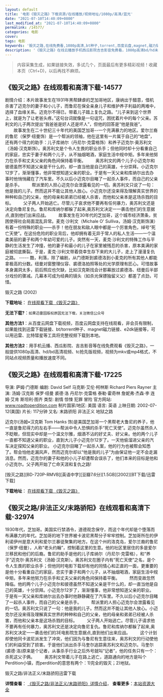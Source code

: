 ```yaml
---
layout: default
title: '电影《毁灭之路》下载资源/在线播放/视频地址/1080p/高清/蓝光'
date: "2021-07-10T14:40:09+0800"
last_modified_at: "2021-07-10T14:40:09+0800"
permalink: /14577/
categories: 电影
cover:
tags: 电影
keywords: '毁灭之路,在线免费看,1080p高清,bt种子,torrent,百度云盘,magnet,磁力链,迅雷下载资源'
description: '《毁灭之路》在线云播放手机西瓜影院吉吉影音免费看，1080p高清bd/hd未删减完整版和tc抢先枪版，mkv/mp4格式，附带bt/torrent种子、magnet/磁力链、百度云盘、网盘资源迅雷下载链接'
---
```


>内容采集生成，如果链接失效，多试几个，页面最后有更多精彩视频！收藏本页（Ctrl+D)，以后再找不麻烦。


## 《毁灭之路》在线观看和高清下载-14577

剧情介绍：本片故事发生在1931年黑帮肆虐的芝加哥地区，康纳出于醋意，借机杀害了迈克尔的妻子和小儿子，而鲁尼在保全亲身儿子和维护养子利益的两难中，选择了血缘关系。迈克尔不得已，带着儿子踏上复仇之路。“儿子来到这个世界上，就是为了让老爸头疼。”这句台词就像是一句诅咒，困扰着片中的每个父亲。苏利文的儿子两次提出“我爸爸是好人还是坏人”，但他的回答是“他是我爸”。 　　故事发生在二十世纪三十年代的美国芝加哥--一个充满暴力的地区。爱尔兰裔的鲁尼（保罗·纽曼饰）是一个帮派的领袖，他在这里有一片属于自己的“地盘”，还有两个得力的助手：儿子库纳尔（丹尼尔·克雷格饰）和养子迈克尔·奥苏利文（汤姆·汉克斯饰）。奥苏利文是个令人生畏的职业杀手；但他同时却十分看重自己的家庭，忠实于妻子和两个儿子，从不抽烟喝酒，家庭生活中规中矩。多年来他努力在杀手和丈夫父亲的角色间保持着平衡。 　　奥苏利文的两个儿子小迈克尔和彼德虽然不知道父亲是干什么的，却一直当他是自己的英雄，十分崇拜。小迈克尔12岁了，渐渐懂事，他非常想知道父亲的职业。于是有一天父亲和库纳尔出去办事时他悄悄藏在了汽车里。不久以后小迈克尔目睹了一起杀人事件，而自己的父亲是杀手。 　　帮派里的人担心迈克尔会泄露看见的一切。奥苏利文只说了一句：他是我的儿子。然而这并不能让其他人放心。小迈克尔还没来得及理解真实世界的种种和自己的父亲，他的母亲和弟弟已经被人杀害，而他和父亲本是这场杀戮的目标。 　　父子两人开始逃亡。尽管儿子哀求他不要再有任何暴力，奥苏利文还是决定向鲁尼复仇。鲁尼和库纳尔都躲了起来,奥苏利文决定一一袭击他们的生意据点,直到他们出来应战。 　　故事发生在30年代的芝加哥，这个城市经济萧条，贫困使得社会局面混乱异常。麦克·沙利文（Michale O' Sulliva，汤姆·汉克斯饰演）有着一份特殊的职业——杀手！他在朋友和敌人眼中都是一个厉害角色，绰号“死亡天使”。在这份危险的职业背后，他却拥有着无异于常人的私人生活——一个温柔美丽的妻子和两个年幼可爱的儿子。突然有一天，麦克·沙利文的特殊工作与平静的生活发生了冲撞，他的妻子和最小的儿子在家里被残忍的杀害，原本美满的家庭被彻底撕裂。于是，麦克·沙利文带着侥幸生存下来的大儿子，走上了漫漫复仇之路。 ----- 酷，利落，除了编剧，从门德斯到裘德洛到小麦克的所有其他人都能拿极高的分数。纽曼对窗整理仪容、裘德洛拍照等处的光学原理有匠心。可惜故事本身漏洞太多，前后照应也欠缺，比如汉克斯找会计那幕放过裘德洛、纽曼后半部分戏份的骤减。几幕本可成为经典的镜头（如杀光保镖独留义父）都差了点劲，可惜。


毁灭之路 (2002)

**下载地址**： [在线观看下载 《毁灭之路》](https://www.btbtdy.me/btdy/dy5159.html) 


**无法下载?**：`如果迅雷因版权原因无法下载，关注微信公众号 `

**其他方法1**：从百度云网盘下载视频，百度云网盘支持在线观看，非会员有限制，如果能找到迅雷下载链接、bt/torrent种子、magnet磁力链接、e2dk链接等，可以用迅雷、比特彗星等工具将完整视频下载到本地。

**其他方法2**：用手机云播、西瓜影院、吉吉影音等在线免费观看《毁灭之路》，一般提供1080p高清、hd/bd高清视频、tc抢先版视频，视频为mkv或mp4格式，不同站点视频质量和播放速度不同。


## 《毁灭之路》在线观看和高清下载-17225

导演: 萨姆·门德斯 编剧: David Self 马克斯·艾伦·柯林斯 Richard Piers Rayner 主演: 汤姆·汉克斯 保罗·纽曼 裘德·洛 丹尼尔·克雷格 泰勒·霍奇林 詹妮弗·杰森·李 连姆·艾肯 斯坦利·图齐 类型: 剧情 惊悚 犯罪 冒险 官方网站: www.roadtoperdition.com 制片国家/地区: 美国 语言: 英语 上映日期: 2002-07-12(美国) 片长: 117分钟 又名: 末路骄阳 非法正义 地狱之路

迈克尔(汤姆•汉克斯 Tom Hanks 饰)是美国芝加哥一个黑帮老大鲁尼的养子，他一直是鲁尼得力的左右手――帮派中令人恐惧的杀手“死亡天使”。迈克尔虽然杀人不眨眼，但现实中却是一个温文尔雅，烟酒不沾的好丈夫、好父亲。他的两个儿子一直都不知道父亲的职业，直到大儿子小迈克尔12岁了。一天他偷溜进父亲的汽车决定探知父亲的职业。 小迈克尔目睹了一起杀人案，他的行为也被帮会知悉了。帮会怕他走漏风声，然而迈克尔却以“他是我的儿子”为由保证他一定不会走漏消息。然而，迈克尔的妻子和他的小儿子却遭帮会误杀了，他们本来的目标是他和小迈克尔。父子两开始了亡命天涯和复仇之路!


[毁灭之路][BD-720P-RMVB][英语中字][豆瓣7.6分][1.5GB][2002][BT下载/迅雷下载]

**下载地址**： [在线观看下载 《毁灭之路》](https://www.btdx8.com/torrent/road_to_perdition_2002.html) 


## 《毁灭之路/非法正义/末路骄阳》在线观看和高清下载-32974

1930年代，芝加哥。美国实行禁酒令，道德观念保守，而这个年代却是个堕落而布满暴力的年代。芝加哥的地下世界被卡波尼黑帮分子牢牢控制。芝加哥所在的伊利诺伊州是意大利和爱尔兰暴徒聚集的地方。在这个州的洛克岛，爱尔兰裔的鲁尼（保罗·纽曼），人称“老头约翰”，控制着这里的生意。他的社区里居住的多是爱尔兰移民和他们的后裔。鲁尼的助手是他的儿子库纳尔（丹尼尔·克雷格），和“养子”迈克尔&middot;奥苏利文（汤姆&middot;汉克斯）。奥苏利文在圈子内有“死亡天使”之名，是个令人生畏的职业杀手；但他同时电影下载却有他的同情心和正直的一面，更重要的是他十分看重自己的家庭，忠实于妻子和两个儿子，从不抽烟喝酒，家庭生活中规中矩。多年来他努力在杀手和丈夫父亲的角色间保持着平衡。 　　然而变故忽然降临。他的两个儿子小迈克尔和彼德虽然不知道父亲是干什么的，却一直当他是自己的英雄，十分崇拜。小迈克尔12岁了，渐渐懂事，他非常想知道父亲的职业。于是有一天父亲和库纳尔出去办事时他静静藏在了汽车里。不久以后小迈克尔目睹了一起杀人事件，而自己的父亲是杀手。 　　帮派里的人担心迈克尔会泄露看见的一切。奥苏利文只说了一句：他是我的儿子。然而这并不能让其他人放心。小迈克尔还没来得及理解真实世界的种种和自己的父亲，他的母亲和弟弟已经被人杀害，而他和父亲本是这场杀戮的目标。 　　父子两人开始逃亡。尽管儿子请求他不要再有任何暴力，奥苏利文还是决定向鲁尼复仇。鲁尼和库纳尔都躲了起来,奥苏利文决定一一袭击他们的3E电影院生意据点,直到他们出来应战。 　　这个计划却使他同卡波尼派发生了冲突，他们因为与鲁尼有生意往来，奥苏利文的行动使他们的利益受到了损害。于是他们派出杀手马奎尔追踪奥苏利文和迈克尔。马奎尔(裘德·洛)原来是个记者，从事杀手行业之后外号就叫&ldquo;记者&rdquo;，他的任务只有一个：杀死这父子俩。 　　奥苏利文带着儿子在路上逃亡，道路通向的地方是叫个Perdition小镇，而perdition的意思有两个：1)完全的毁灭；2)地狱。


毁灭之路/非法正义/末路骄阳迅雷下载

**详情查看**： [《毁灭之路/非法正义/末路骄阳》详情介绍](/movie/32974/)， **查看更多**：[本站资源大全](/movie/t/all/)

